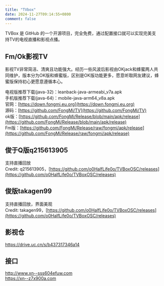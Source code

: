 ```yaml
---
title: "TVbox"
date: 2024-11-27T09:14:55+0800
comment: false
---
```


TVBox 是 GitHub 的一个开源项目，完全免费，通过配置接口就可以实现完美支持TV的电视直播和影视点播。

## Fm/Ok影视TV

影视TV非常简洁、清爽且功能强大。经历一些风波后影视由OKjack和蜂蜜两人共同维护，版本分为OK版和蜂蜜版，区别是OK版功能更多，愿意听取网友建议，蜂蜜版保持初心更愿意遵循本心。

电视版推荐下载(java-32)：leanback-java-armeabi_v7a.apk  
手机版推荐下载(java-64)：mobile-java-arm64_v8a.apk  
官网：[https://down.fongmi.eu.org](https://down.fongmi.eu.org)  
源码：[https://github.com/FongMi/TV](https://github.com/FongMi/TV)  
ok版：[https://github.com/FongMi/Release/blob/main/apk/release](https://github.com/FongMi/Release/blob/main/apk/release)  
Fm版：[https://github.com/FongMi/Release/raw/fongmi/apk/release](https://github.com/FongMi/Release/raw/fongmi/apk/release)  

## 俊于Q版q215613905

支持直播回放  
Credit: q215613905，[https://github.com/o0HalfLife0o/TVBoxOSC/releases](https://github.com/o0HalfLife0o/TVBoxOSC/releases)  

## 俊版takagen99

支持直播回放，界面美观  
Credit: takagen99，[https://github.com/o0HalfLife0o/TVBoxOSC/releases](https://github.com/o0HalfLife0o/TVBoxOSC/releases)  

## 影视仓

https://drive.uc.cn/s/b437317346a14  

## 接口

http://www.xn--sss604efuw.com  
https://xn--z7x900a.com  


